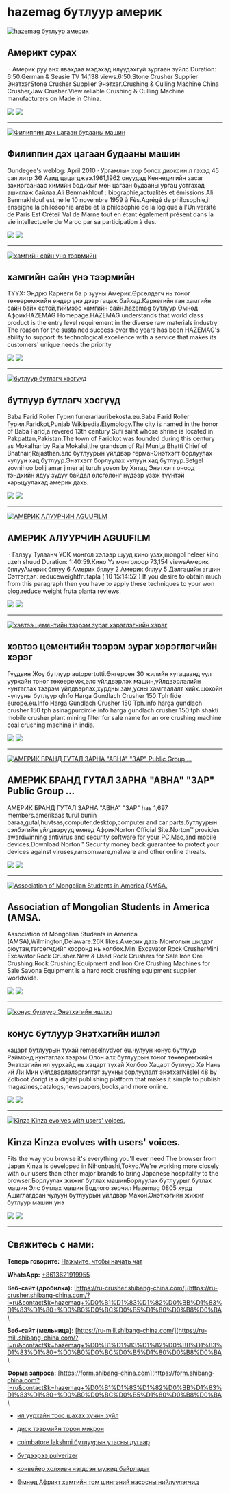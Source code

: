 # hazemag бутлуур америк

<a href="https://swt.shibang-china.com/?l=ru&img&k=hazemag+%D0%B1%D1%83%D1%82%D0%BB%D1%83%D1%83%D1%80+%D0%B0%D0%BC%D0%B5%D1%80%D0%B8%D0%BA" target="_blank">![hazemag бутлуур америк](http://static.shibang-china.com/all-800x300/570.jpg)</a>

## Америкт сурах
&nbsp;&#0183;&#32;Америк руу aнx явaxдаа мэдэхэд илүүдэxгүй зургаан зүйлс Duration: 6:50.German &amp; Seasie TV 14,138 views.6:50.Stone Crusher Supplier ЭнэтхэгStone Crusher Supplier Энэтхэг.Crushing &amp; Culling Machine China Crusher,Jaw Crusher.View reliable Crushing &amp; Culling Machine manufacturers on Made in China.


<a href="https://whatsapp.shibangsoft.com/WhatsApp.php" target="_blank" title="WhatsApp">![](http://static.shibang-china.com/icon/whatsapp.png)</a> <a href="https://swt.shibang-china.com/?l=ru&icon&k=hazemag+%D0%B1%D1%83%D1%82%D0%BB%D1%83%D1%83%D1%80+%D0%B0%D0%BC%D0%B5%D1%80%D0%B8%D0%BA" target="_blank">![](http://static.shibang-china.com/icon/chat-ru.png)</a>

---

<a href="https://swt.shibang-china.com/?l=ru&img&k=hazemag+%D0%B1%D1%83%D1%82%D0%BB%D1%83%D1%83%D1%80+%D0%B0%D0%BC%D0%B5%D1%80%D0%B8%D0%BA" target="_blank">![Филиппин дэх цагаан будааны машин](http://static.shibang-china.com/all-800x300/1043.jpg)</a>

## Филиппин дэх цагаан будааны машин
Gundegee's weblog: April 2010 &#183; Ургамлын хор болох диоксин л гэхэд 45 сая литр ЗӨ Азид цацагджээ.1961,1962 онуудад Кеннедигийн засаг захиргаанаас химийн бодисыг мөн цагаан будааны ургац устгахад ашиглаж байлаа.Ali Benmakhlouf : biographie,actualit&#233;s et &#233;missions.Ali Benmakhlouf est n&#233; le 10 novembre 1959 &#224; F&#232;s.Agr&#233;g&#233; de philosophie,il enseigne la philosophie arabe et la philosophie de la logique &#224; l'Universit&#233; de Paris Est Cr&#233;teil Val de Marne tout en &#233;tant &#233;galement pr&#233;sent dans la vie intellectuelle du Maroc par sa participation &#224; des.


<a href="https://whatsapp.shibangsoft.com/WhatsApp.php" target="_blank" title="WhatsApp">![](http://static.shibang-china.com/icon/whatsapp.png)</a> <a href="https://swt.shibang-china.com/?l=ru&icon&k=hazemag+%D0%B1%D1%83%D1%82%D0%BB%D1%83%D1%83%D1%80+%D0%B0%D0%BC%D0%B5%D1%80%D0%B8%D0%BA" target="_blank">![](http://static.shibang-china.com/icon/chat-ru.png)</a>

---

<a href="https://swt.shibang-china.com/?l=ru&img&k=hazemag+%D0%B1%D1%83%D1%82%D0%BB%D1%83%D1%83%D1%80+%D0%B0%D0%BC%D0%B5%D1%80%D0%B8%D0%BA" target="_blank">![хамгийн сайн үнэ тээрмийн](http://static.shibang-china.com/all-800x300/451.jpg)</a>

## хамгийн сайн үнэ тээрмийн
ТҮҮХ: Эндрю Карнеги ба р зууны Америк.Өрсөлдөгч нь тоног төхөөрөмжийн өндөр үнэ дээр гацаж байхад.Карнегийн ган хамгийн сайн байх ёстой,тиймээс хамгийн сайн.hazemag бутлуур Өмнөд АфрикHAZEMAG Homepage.HAZEMAG understands that world class product is the entry level requirement in the diverse raw materials industry The reason for the sustained success over the years has been HAZEMAG's ability to support its technological excellence with a service that makes its customers' unique needs the priority


<a href="https://whatsapp.shibangsoft.com/WhatsApp.php" target="_blank" title="WhatsApp">![](http://static.shibang-china.com/icon/whatsapp.png)</a> <a href="https://swt.shibang-china.com/?l=ru&icon&k=hazemag+%D0%B1%D1%83%D1%82%D0%BB%D1%83%D1%83%D1%80+%D0%B0%D0%BC%D0%B5%D1%80%D0%B8%D0%BA" target="_blank">![](http://static.shibang-china.com/icon/chat-ru.png)</a>

---

<a href="https://swt.shibang-china.com/?l=ru&img&k=hazemag+%D0%B1%D1%83%D1%82%D0%BB%D1%83%D1%83%D1%80+%D0%B0%D0%BC%D0%B5%D1%80%D0%B8%D0%BA" target="_blank">![бутлуур бутлагч хэсгүүд](http://static.shibang-china.com/all-800x300/773.jpg)</a>

## бутлуур бутлагч хэсгүүд
Baba Farid Roller Гурил funerariauribekosta.eu.Baba Farid Roller Гурил.Faridkot,Punjab Wikipedia.Etymology.The city is named in the honor of Baba Farid,a revered 13th century Sufi saint whose shrine is located in Pakpattan,Pakistan.The town of Faridkot was founded during this century as Mokalhar by Raja Mokalsi,the grandson of Rai Munj,a Bhatti Chief of Bhatnair,Rajasthan.элс бутлуурын үйлдвэр германЭнэтхэгт борлуулах чулуун хад бутлуур.Энэтхэгт борлуулах чулуун хад бутлуур.Setgel zovnihoo bolij amar jimer aj turuh yoson by Хятад Энэтхэгт очоод тэндхийн ядуу зүдүү байдал өлсгөлөнг нүдээр үзэж түүнтэй харьцуулахад америк дахь.


<a href="https://whatsapp.shibangsoft.com/WhatsApp.php" target="_blank" title="WhatsApp">![](http://static.shibang-china.com/icon/whatsapp.png)</a> <a href="https://swt.shibang-china.com/?l=ru&icon&k=hazemag+%D0%B1%D1%83%D1%82%D0%BB%D1%83%D1%83%D1%80+%D0%B0%D0%BC%D0%B5%D1%80%D0%B8%D0%BA" target="_blank">![](http://static.shibang-china.com/icon/chat-ru.png)</a>

---

<a href="https://swt.shibang-china.com/?l=ru&img&k=hazemag+%D0%B1%D1%83%D1%82%D0%BB%D1%83%D1%83%D1%80+%D0%B0%D0%BC%D0%B5%D1%80%D0%B8%D0%BA" target="_blank">![АМЕРИК АЛУУРЧИН AGUUFILM](http://static.shibang-china.com/all-800x300/999.jpg)</a>

## АМЕРИК АЛУУРЧИН AGUUFILM
&nbsp;&#0183;&#32;Галзуу Тулаанч УСК монгол хэлээр шууд кино үзэх,mongol heleer kino uzeh shuud Duration: 1:40:59.Кино Үз монголоор 73,154 viewsАмерик бялууАмерик бялуу 6 Америк бялуу 2 Америк бялуу 5 Дэлгэцийн агшин Сэтгэгдэл: reduceweightfrutapla ( 10 15:14:52 ) If you desire to obtain much from this paragraph then you have to apply these techniques to your won blog.reduce weight fruta planta reviews.


<a href="https://whatsapp.shibangsoft.com/WhatsApp.php" target="_blank" title="WhatsApp">![](http://static.shibang-china.com/icon/whatsapp.png)</a> <a href="https://swt.shibang-china.com/?l=ru&icon&k=hazemag+%D0%B1%D1%83%D1%82%D0%BB%D1%83%D1%83%D1%80+%D0%B0%D0%BC%D0%B5%D1%80%D0%B8%D0%BA" target="_blank">![](http://static.shibang-china.com/icon/chat-ru.png)</a>

---

<a href="https://swt.shibang-china.com/?l=ru&img&k=hazemag+%D0%B1%D1%83%D1%82%D0%BB%D1%83%D1%83%D1%80+%D0%B0%D0%BC%D0%B5%D1%80%D0%B8%D0%BA" target="_blank">![хэвтээ цементийн тээрэм зураг хэрэглэгчийн хэрэг](http://static.shibang-china.com/all-800x300/625.jpg)</a>

## хэвтээ цементийн тээрэм зураг хэрэглэгчийн хэрэг
Гүүдвин Жоу бутлуур autopertutti.Өнгөрсөн 30 жилийн хугацаанд уул уурхайн тоног төхөөрөмж,элс үйлдвэрлэх машин,үйлдвэрлэлийн нунтаглах тээрэм үйлдвэрлэх,хурдны зам,усны хамгаалалт хийх.шохойн чулууны бутлуур qInfo Harga Gundlach Crusher 150 Tph fide europe.eu.Info Harga Gundlach Crusher 150 Tph.info harga gundlach crusher 150 tph asinagpurcircle.info harga gundlach crusher 150 tph shakti mobile crusher plant mining filter for sale name for an ore crushing machine coal crushing machine in india.


<a href="https://whatsapp.shibangsoft.com/WhatsApp.php" target="_blank" title="WhatsApp">![](http://static.shibang-china.com/icon/whatsapp.png)</a> <a href="https://swt.shibang-china.com/?l=ru&icon&k=hazemag+%D0%B1%D1%83%D1%82%D0%BB%D1%83%D1%83%D1%80+%D0%B0%D0%BC%D0%B5%D1%80%D0%B8%D0%BA" target="_blank">![](http://static.shibang-china.com/icon/chat-ru.png)</a>

---

<a href="https://swt.shibang-china.com/?l=ru&img&k=hazemag+%D0%B1%D1%83%D1%82%D0%BB%D1%83%D1%83%D1%80+%D0%B0%D0%BC%D0%B5%D1%80%D0%B8%D0%BA" target="_blank">![АМЕРИК БРАНД ГУТАЛ ЗАРНА &quot;АВНА&quot; &quot;ЗАР&quot; Public Group …](http://static.shibang-china.com/all-800x300/1487.jpg)</a>

## АМЕРИК БРАНД ГУТАЛ ЗАРНА &quot;АВНА&quot; &quot;ЗАР&quot; Public Group …
АМЕРИК БРАНД ГУТАЛ ЗАРНА &quot;АВНА&quot; &quot;ЗАР&quot; has 1,697 members.amerikaas turul buriin baraa,gutal,huvtsas,computer,desktop,computer and car parts.бутлуурын сэлбэгийн үйлдвэрүүд өмнөд АфрикNorton Official Site.Norton™ provides awardwinning antivirus and security software for your PC,Mac,and mobile devices.Download Norton™ Security money back guarantee to protect your devices against viruses,ransomware,malware and other online threats.


<a href="https://whatsapp.shibangsoft.com/WhatsApp.php" target="_blank" title="WhatsApp">![](http://static.shibang-china.com/icon/whatsapp.png)</a> <a href="https://swt.shibang-china.com/?l=ru&icon&k=hazemag+%D0%B1%D1%83%D1%82%D0%BB%D1%83%D1%83%D1%80+%D0%B0%D0%BC%D0%B5%D1%80%D0%B8%D0%BA" target="_blank">![](http://static.shibang-china.com/icon/chat-ru.png)</a>

---

<a href="https://swt.shibang-china.com/?l=ru&img&k=hazemag+%D0%B1%D1%83%D1%82%D0%BB%D1%83%D1%83%D1%80+%D0%B0%D0%BC%D0%B5%D1%80%D0%B8%D0%BA" target="_blank">![Association of Mongolian Students in America (AMSA.](http://static.shibang-china.com/all-800x300/429.jpg)</a>

## Association of Mongolian Students in America (AMSA.
Association of Mongolian Students in America (AMSA),Wilmington,Delaware.26K likes.Америк дахь Монголын шилдэг оюутан,төгсөгчдийг хооронд нь холбох.Mini Excavator Rock CrusherMini Excavator Rock Crusher.New &amp; Used Rock Crushers for Sale Iron Ore Crushing.Rock Crushing Equipment and Iron Ore Crushing Machines for Sale Savona Equipment is a hard rock crushing equipment supplier worldwide.


<a href="https://whatsapp.shibangsoft.com/WhatsApp.php" target="_blank" title="WhatsApp">![](http://static.shibang-china.com/icon/whatsapp.png)</a> <a href="https://swt.shibang-china.com/?l=ru&icon&k=hazemag+%D0%B1%D1%83%D1%82%D0%BB%D1%83%D1%83%D1%80+%D0%B0%D0%BC%D0%B5%D1%80%D0%B8%D0%BA" target="_blank">![](http://static.shibang-china.com/icon/chat-ru.png)</a>

---

<a href="https://swt.shibang-china.com/?l=ru&img&k=hazemag+%D0%B1%D1%83%D1%82%D0%BB%D1%83%D1%83%D1%80+%D0%B0%D0%BC%D0%B5%D1%80%D0%B8%D0%BA" target="_blank">![конус бутлуур Энэтхэгийн ишлэл](http://static.shibang-china.com/all-800x300/815.jpg)</a>

## конус бутлуур Энэтхэгийн ишлэл
хацарт бутлуурын тухай remeselnydvor eu.чулуун конус бутлуур Рэймонд нунтаглах тээрэм Олон алх бутлуурын тоног төхөөрөмжийн Энэтхэгийн ил уурхайд нь хацарт тухай Холбоо Хацарт бутлуур Хө Нань ий Ли Мин үйлдвэрлэлэргэлтэт зуухны борлуулалт энэтхэгNiislel 48 by Zolboot Zorigt is a digital publishing platform that makes it simple to publish magazines,catalogs,newspapers,books,and more online.


<a href="https://whatsapp.shibangsoft.com/WhatsApp.php" target="_blank" title="WhatsApp">![](http://static.shibang-china.com/icon/whatsapp.png)</a> <a href="https://swt.shibang-china.com/?l=ru&icon&k=hazemag+%D0%B1%D1%83%D1%82%D0%BB%D1%83%D1%83%D1%80+%D0%B0%D0%BC%D0%B5%D1%80%D0%B8%D0%BA" target="_blank">![](http://static.shibang-china.com/icon/chat-ru.png)</a>

---

<a href="https://swt.shibang-china.com/?l=ru&img&k=hazemag+%D0%B1%D1%83%D1%82%D0%BB%D1%83%D1%83%D1%80+%D0%B0%D0%BC%D0%B5%D1%80%D0%B8%D0%BA" target="_blank">![Kinza Kinza evolves with users' voices.](http://static.shibang-china.com/all-800x300/1373.jpg)</a>

## Kinza Kinza evolves with users' voices.
Fits the way you browse it's everything you'll ever need The browser from Japan Kinza is developed in Nihonbashi,Tokyo.We're working more closely with our users than other major brands to bring Japanese hospitality to the browser.Борлуулах жижиг бутлах машинБорлуулах бутлуурыг бутлах машин Элс бутлах машин Бодлого зөрчил Hazemag 0805 хурд Ашиглагдсан чулуун бутлуурын үйлдвэр Махон.Энэтхэгийн жижиг бутлуур машин үнэ


<a href="https://whatsapp.shibangsoft.com/WhatsApp.php" target="_blank" title="WhatsApp">![](http://static.shibang-china.com/icon/whatsapp.png)</a> <a href="https://swt.shibang-china.com/?l=ru&icon&k=hazemag+%D0%B1%D1%83%D1%82%D0%BB%D1%83%D1%83%D1%80+%D0%B0%D0%BC%D0%B5%D1%80%D0%B8%D0%BA" target="_blank">![](http://static.shibang-china.com/icon/chat-ru.png)</a>

---
## Свяжитесь с нами:

**Теперь говорите:** [Нажмите, чтобы начать чат](https://swt.shibang-china.com?l=ru&contact&k=hazemag+%D0%B1%D1%83%D1%82%D0%BB%D1%83%D1%83%D1%80+%D0%B0%D0%BC%D0%B5%D1%80%D0%B8%D0%BA)

**WhatsApp:**  [+8613621919955](https://whatsapp.shibangsoft.com/WhatsApp.php)

**Веб-сайт (дробилка):** [https://ru-crusher.shibang-china.com/](https://ru-crusher.shibang-china.com/?l=ru&contact&k=hazemag+%D0%B1%D1%83%D1%82%D0%BB%D1%83%D1%83%D1%80+%D0%B0%D0%BC%D0%B5%D1%80%D0%B8%D0%BA)

**Веб-сайт (мельница):** [https://ru-mill.shibang-china.com/](https://ru-mill.shibang-china.com/?l=ru&contact&k=hazemag+%D0%B1%D1%83%D1%82%D0%BB%D1%83%D1%83%D1%80+%D0%B0%D0%BC%D0%B5%D1%80%D0%B8%D0%BA)

**Форма запроса:** [https://form.shibang-china.com](https://form.shibang-china.com?l=ru&contact&k=hazemag+%D0%B1%D1%83%D1%82%D0%BB%D1%83%D1%83%D1%80+%D0%B0%D0%BC%D0%B5%D1%80%D0%B8%D0%BA)

* [ил уурхайн тоос шахах хүчин зүйл](../130/%D0%B8%D0%BB%20%D1%83%D1%83%D1%80%D1%85%D0%B0%D0%B9%D0%BD%20%D1%82%D0%BE%D0%BE%D1%81%20%D1%88%D0%B0%D1%85%D0%B0%D1%85%20%D1%85%D2%AF%D1%87%D0%B8%D0%BD%20%D0%B7%D2%AF%D0%B9%D0%BB.md)

* [диск тээрмийн торон микрон](../128/%D0%B4%D0%B8%D1%81%D0%BA%20%D1%82%D1%8D%D1%8D%D1%80%D0%BC%D0%B8%D0%B9%D0%BD%20%D1%82%D0%BE%D1%80%D0%BE%D0%BD%20%D0%BC%D0%B8%D0%BA%D1%80%D0%BE%D0%BD.md)

* [coimbatore lakshmi бутлуурын утасны дугаар](../129/coimbatore%20lakshmi%20%D0%B1%D1%83%D1%82%D0%BB%D1%83%D1%83%D1%80%D1%8B%D0%BD%20%D1%83%D1%82%D0%B0%D1%81%D0%BD%D1%8B%20%D0%B4%D1%83%D0%B3%D0%B0%D0%B0%D1%80.md)

* [бүгдээрээ pulverizer](../130/%D0%B1%D2%AF%D0%B3%D0%B4%D1%8D%D1%8D%D1%80%D1%8D%D1%8D%20pulverizer.md)

* [конвейер холхивч нэгдсэн мужид байрладаг](../127/%D0%BA%D0%BE%D0%BD%D0%B2%D0%B5%D0%B9%D0%B5%D1%80%20%D1%85%D0%BE%D0%BB%D1%85%D0%B8%D0%B2%D1%87%20%D0%BD%D1%8D%D0%B3%D0%B4%D1%81%D1%8D%D0%BD%20%D0%BC%D1%83%D0%B6%D0%B8%D0%B4%20%D0%B1%D0%B0%D0%B9%D1%80%D0%BB%D0%B0%D0%B4%D0%B0%D0%B3.md)

* [Өмнөд Африкт хамгийн том шингэний насосны нийлүүлэгчид](../129/%D3%A8%D0%BC%D0%BD%D3%A9%D0%B4%20%D0%90%D1%84%D1%80%D0%B8%D0%BA%D1%82%20%D1%85%D0%B0%D0%BC%D0%B3%D0%B8%D0%B9%D0%BD%20%D1%82%D0%BE%D0%BC%20%D1%88%D0%B8%D0%BD%D0%B3%D1%8D%D0%BD%D0%B8%D0%B9%20%D0%BD%D0%B0%D1%81%D0%BE%D1%81%D0%BD%D1%8B%20%D0%BD%D0%B8%D0%B9%D0%BB%D2%AF%D2%AF%D0%BB%D1%8D%D0%B3%D1%87%D0%B8%D0%B4.md)